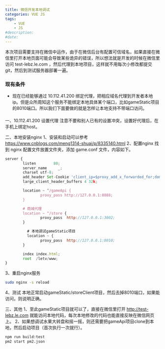 ```yaml
---
title: 微信开发本地调试
categories: VUE JS
tags: 
    - VUE
    - JS
#description: 
#date: 
---
```


本次项目需要支持在微信中运作，由于在微信后台有配置可信域名，如果直接在微信里打开本地页面可能会导致某些诡异的错误，所以想法就是开发的时候在微信里访问 test-lebz.le.com ，然后代理到本地项目，这样就不用每次小修改都提交git，然后到测试服务器部署一遍。
<!-- more -->
### 现有条件
* 现在已经能够通过 10.112.41.200 绑定代理，把相应域名代理到开发者本地ip。但是众所周知这个服务不能绑定本地具体某个端口，比如gameStatic项目的8010端口。所以我们下面要做的就是怎样让本地支持不带端口访问。
####
一、10.112.41.200 设置代理
注意不要和别人已有的设置冲突，设置好代理后，在手机上绑定host。

二、本地安装nginx
1、安装和启动可以参考 https://www.cnblogs.com/meng1314-shuai/p/8335140.html
2、配置nginx
  找到 nginx 配置文件放置文件夹，添加 game.conf 文件，内容如下。
```js
server {
        listen        80;
        server_name     _;
        charset utf-8;
        add_header Set-Cookie 'client_ip=$proxy_add_x_forwarded_for;domain=lebz.le.com;path=/;';
        large_client_header_buffers 4 32k;

        location ~ ^/gameApi {
                proxy_pass http://127.0.0.1:8888;
        }

        # 商城代理
        location ~ ^/store {
                proxy_pass  http://127.0.0.1:3002;
        }

	      # 本地调试gameStatic项目
	      location ~ {
                proxy_pass  http://127.0.0.1:8010;
        }

        index index.html;
        root  /letv/www;
}
```
3、重启nginx服务
```bash
sudo nginx -s reload
```
4、测试
本地正常启动gameStatic/storeClient项目，然后去掉8010端口，如果能访问，则说明正确。

三、其他
1、至此gameStatic项目就可以了，直接在微信里打开 http://test-lebz.le.com 就能访问本地代码，每次本地修改的代码也能直接反映在微信网页上。
2、如果想调试水果大转盘和摇一摇，则还需要把gameApi项目clone到本地，然后启动项目（首次执行一次就行）。
```bash
npm run build:test
pm2 start pm2.json
```